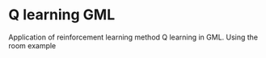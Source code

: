 # Q learning GML
 Application of reinforcement learning method Q learning in GML. Using the room example
